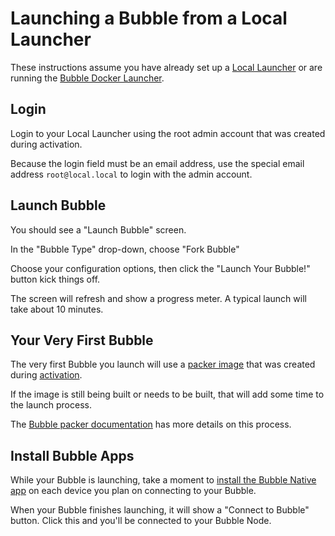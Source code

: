 Launching a Bubble from a Local Launcher
========================================
These instructions assume you have already set up a [Local Launcher](local-launcher.md)
or are running the [Bubble Docker Launcher](docker-launcher.md).

## Login
Login to your Local Launcher using the root admin account that was created during activation.

Because the login field must be an email address, use the special email address `root@local.local` to login
with the admin account.

## Launch Bubble
You should see a "Launch Bubble" screen.

In the "Bubble Type" drop-down, choose "Fork Bubble"

Choose your configuration options, then click the "Launch Your Bubble!" button kick things off.

The screen will refresh and show a progress meter. A typical launch will take about 10 minutes.

## Your Very First Bubble
The very first Bubble you launch will use a [packer image](packer.md) that was created
during [activation](activation.md).

If the image is still being built or needs to be built, that will add some time to the launch process.

The [Bubble packer documentation](packer.md) has more details on this process. 

## Install Bubble Apps
While your Bubble is launching, take a moment to
[install the Bubble Native app](https://support.getbubblenow.com/hc/en-us/articles/360050801634-Connect-a-device-to-your-Bubble)
on each device you plan on connecting to your Bubble.

When your Bubble finishes launching, it will show a "Connect to Bubble" button. Click this and you'll be connected
to your Bubble Node.

